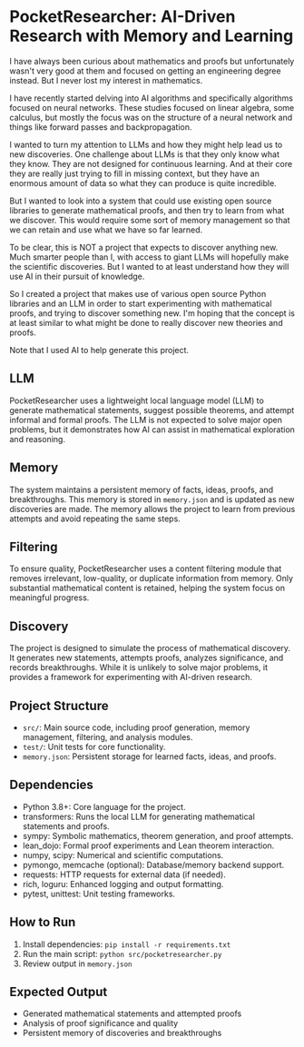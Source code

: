 # PocketResearcher: AI-Driven Research with Memory and Learning

I have always been curious about mathematics and proofs but unfortunately wasn't very good at them and focused on getting an engineering degree instead. But I never lost my interest in mathematics.

I have recently started delving into AI algorithms and specifically algorithms focused on neural networks. These studies focused on linear algebra, some calculus, but mostly the focus was on the structure of a neural network and things like forward passes and backpropagation. 

I wanted to turn my attention to LLMs and how they might help lead us to new discoveries. One challenge about LLMs is that they only know what they know. They are not designed for continuous learning. And at their core they are really just trying to fill in missing context, but they have an enormous amount of data so what they can produce is quite incredible.

But I wanted to look into a system that could use existing open source libraries to generate mathematical proofs, and then try to learn from what we discover. This would require some sort of memory management so that we can retain and use what we have so far learned.

To be clear, this is NOT a project that expects to discover anything new. Much smarter people than I, with access to giant LLMs will hopefully make the scientific discoveries. But I wanted to at least understand how they will use AI in their pursuit of knowledge.

So I created a project that makes use of various open source Python libraries and an LLM in order to start experimenting with mathematical proofs, and trying to discover something new. I'm hoping that the concept is at least similar to what might be done to really discover new theories and proofs.

Note that I used AI to help generate this project. 

## LLM

PocketResearcher uses a lightweight local language model (LLM) to generate mathematical statements, suggest possible theorems, and attempt informal and formal proofs. The LLM is not expected to solve major open problems, but it demonstrates how AI can assist in mathematical exploration and reasoning.

## Memory

The system maintains a persistent memory of facts, ideas, proofs, and breakthroughs. This memory is stored in `memory.json` and is updated as new discoveries are made. The memory allows the project to learn from previous attempts and avoid repeating the same steps.

## Filtering

To ensure quality, PocketResearcher uses a content filtering module that removes irrelevant, low-quality, or duplicate information from memory. Only substantial mathematical content is retained, helping the system focus on meaningful progress.

## Discovery

The project is designed to simulate the process of mathematical discovery. It generates new statements, attempts proofs, analyzes significance, and records breakthroughs. While it is unlikely to solve major problems, it provides a framework for experimenting with AI-driven research.

## Project Structure

- `src/`: Main source code, including proof generation, memory management, filtering, and analysis modules.
- `test/`: Unit tests for core functionality.
- `memory.json`: Persistent storage for learned facts, ideas, and proofs.

## Dependencies

- Python 3.8+: Core language for the project.
- transformers: Runs the local LLM for generating mathematical statements and proofs.
- sympy: Symbolic mathematics, theorem generation, and proof attempts.
- lean_dojo: Formal proof experiments and Lean theorem interaction.
- numpy, scipy: Numerical and scientific computations.
- pymongo, memcache (optional): Database/memory backend support.
- requests: HTTP requests for external data (if needed).
- rich, loguru: Enhanced logging and output formatting.
- pytest, unittest: Unit testing frameworks.

## How to Run

1. Install dependencies: `pip install -r requirements.txt`
2. Run the main script: `python src/pocketresearcher.py`
3. Review output in `memory.json`

## Expected Output

- Generated mathematical statements and attempted proofs
- Analysis of proof significance and quality
- Persistent memory of discoveries and breakthroughs